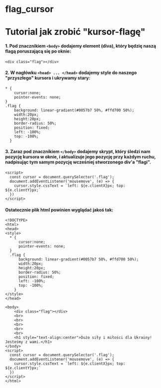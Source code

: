 # flag_cursor
# **Tutorial jak zrobić "kursor-flagę"**

#### 1. Pod znacznikiem **```<body>```** dodajemy element (diva), który będzię naszą flagą poruszającą się po oknie:
  ```
  <div class="flag"></div>
  ```
  
#### 2. W nagłówku **```<head> ... </head>```** dodajemy style do naszego "przyszłego" kursora i ukrywamy stary:
  ```
  * {
      cursor:none;
      pointer-events: none;
  }
  .flag {
      background: linear-gradient(#0057b7 50%, #ffd700 50%);
      width:20px;
      height:20px;
      border-radius: 50%;
      position: fixed;
      left: -100%;
      top: -100%;
    }
  ```
  
#### 3. Zaraz pod znacznikiem **```</body>```** dodajemy skrypt, który śledzi nam pozycję kursora w oknie, i aktualizuje jego pozycję przy każdym ruchu, nadpisując tym samym pozycję wcześniej stworzonego div'a "flagi".

```
<script>
  const cursor = document.querySelector('.flag');
  document.addEventListener('mousemove', (e) => {
    cursor.style.cssText = `left: ${e.clientX}px; top: ${e.clientY}px;`
  })
</script>
```

#### Ostatecznie plik html powinien wyglądać jakoś tak:
```
<!DOCTYPE>
<html>
<head>
<style>
  * {
      cursor:none;
      pointer-events: none;
  }
  .flag {
      background: linear-gradient(#0057b7 50%, #ffd700 50%);
      width:20px;
      height:20px;
      border-radius: 50%;
      position: fixed;
      left: -100%;
      top: -100%;
    }
</style>
</head>

<body>
    <div class="flag"></div>
    <br>
    <br>
    <br>
    <br>
    <br>
    <h1 style="text-align:center">Dużo siły i miłości dla Ukrainy! Jesteśmy z wami.</h1>
</body>
<script>
  const cursor = document.querySelector('.flag');
  document.addEventListener('mousemove', (e) => {
    cursor.style.cssText = `left: ${e.clientX}px; top: ${e.clientY}px;`
  })
</script>
</html>
```


